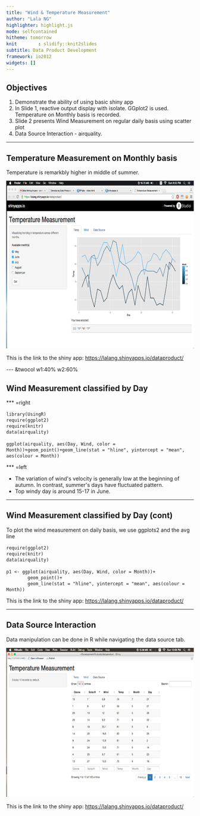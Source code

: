 ```yaml
---
title: "Wind & Temperature Measurement"
author: "Lala NG"
highlighter: highlight.js
mode: selfcontained
hitheme: tomorrow
knit        : slidify::knit2slides
subtitle: Data Product Development
framework: io2012
widgets: []
---
```


## Objectives

1. Demonstrate the ability of using basic shiny app
2. In Slide 1, reactive output display with isolate. GGplot2 is used. Temperature on Monthly basis is recorded.
3. Slide 2 presents Wind Measurement on regular daily basis using scatter plot
4. Data Source Interaction - airquality.

---

## Temperature Measurement on Monthly basis
Temperature is remarkbly higher in middle of summer.
<footer class = 'logo'>
  <img src = 'slide1.png' height="450px"></img>
</footer>


This is the link to the shiny app: https://lalang.shinyapps.io/dataproduct/

--- &twocol w1:40% w2:60%
## Wind Measurement classified by Day
*** =right
```{r graph1, results='asis',echo=F, message=FALSE,tidy=TRUE}
library(UsingR)
require(ggplot2)
require(knitr)
data(airquality)

ggplot(airquality, aes(Day, Wind, color = Month))+geom_point()+geom_line(stat = "hline", yintercept = "mean", aes(colour = Month))
```
*** =left
- The variation of wind's velocity is generally low at the beginning of autumn. In contrast, summer's days have fluctuated pattern. 
- Top windy day is around 15-17 in June.

--- 

## Wind Measurement classified by Day (cont)

To plot the wind measurement on daily basis, we use ggplots2 and the avg line

```{r ,echo=T}
require(ggplot2)
require(knitr)
data(airquality)

p1 <- ggplot(airquality, aes(Day, Wind, color = Month))+
        geom_point()+
        geom_line(stat = "hline", yintercept = "mean", aes(colour = Month))
```
This is the link to the shiny app: https://lalang.shinyapps.io/dataproduct/

---

## Data Source Interaction 
Data manipulation can be done in R while navigating the data source tab.
<footer class = 'logo'>
  <img src = 'slide3.png' height="400px"></img>
</footer>

This is the link to the shiny app: https://lalang.shinyapps.io/dataproduct/
